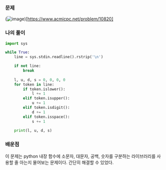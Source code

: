 ### 문제
(![image](https://user-images.githubusercontent.com/69138191/201485939-b7663b2f-f599-453c-9ca6-93ed51292cd8.png))[https://www.acmicpc.net/problem/10820]


### 나의 풀이

```python
import sys

while True:
    line = sys.stdin.readline().rstrip('\n')

    if not line:
        break
    
    l, u, d, s = 0, 0, 0, 0
    for token in line:
        if token.islower():
            l += 1
        elif token.isupper():
            u += 1
        elif token.isdigit():
            d += 1
        elif token.isspace():
            s += 1
    
    print(l, u, d, s)
```

### 배운점
이 문제는 python 내장 함수에 소문자, 대문자, 공백, 숫자를 구분하는
라이브러리를 사용할 줄 아는지 물어보는 문제이다. 간단히 해결할 수 있었다.
